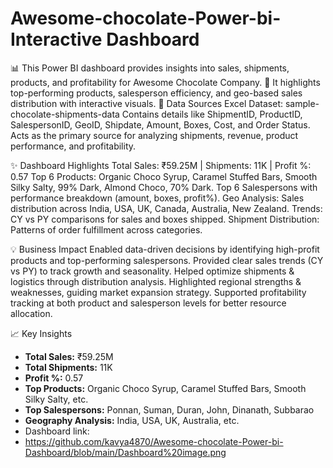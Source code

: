 # Awesome-chocolate-Power-bi-  Interactive Dashboard
📊 This Power BI dashboard provides insights into sales, shipments, products, and profitability for Awesome Chocolate Company. 🍫 It highlights top-performing products, salesperson efficiency, and geo-based sales distribution with interactive visuals.
📂 Data Sources
Excel Dataset: sample-chocolate-shipments-data
Contains details like ShipmentID, ProductID, SalespersonID, GeoID, Shipdate, Amount, Boxes, Cost, and Order Status.
Acts as the primary source for analyzing shipments, revenue, product performance, and profitability.

✨ Dashboard Highlights
Total Sales: ₹59.25M | Shipments: 11K | Profit %: 0.57
Top 6 Products: Organic Choco Syrup, Caramel Stuffed Bars, Smooth Silky Salty, 99% Dark, Almond Choco, 70% Dark.
Top 6 Salespersons with performance breakdown (amount, boxes, profit%).
Geo Analysis: Sales distribution across India, USA, UK, Canada, Australia, New Zealand.
Trends: CY vs PY comparisons for sales and boxes shipped.
Shipment Distribution: Patterns of order fulfillment across categories.

💡 Business Impact
Enabled data-driven decisions by identifying high-profit products and top-performing salespersons.
Provided clear sales trends (CY vs PY) to track growth and seasonality.
Helped optimize shipments & logistics through distribution analysis.
Highlighted regional strengths & weaknesses, guiding market expansion strategy.
Supported profitability tracking at both product and salesperson levels for better resource allocation.

📈 Key Insights
- **Total Sales:** ₹59.25M  
- **Total Shipments:** 11K  
- **Profit %:** 0.57  
- **Top Products:** Organic Choco Syrup, Caramel Stuffed Bars, Smooth Silky Salty, etc.  
- **Top Salespersons:** Ponnan, Suman, Duran, John, Dinanath, Subbarao  
- **Geography Analysis:** India, USA, UK, Australia, etc.
- Dashboard link:
- https://github.com/kavya4870/Awesome-chocolate-Power-bi-Dashboard/blob/main/Dashboard%20image.png
  


